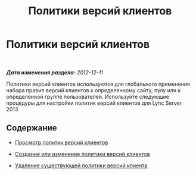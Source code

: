 ﻿---
title: Политики версий клиентов
TOCTitle: Политики версий клиентов
ms:assetid: e3368dbe-3af7-44aa-992f-7fccf8d57edd
ms:mtpsurl: https://technet.microsoft.com/ru-ru/library/JJ923061(v=OCS.15)
ms:contentKeyID: 52058351
ms.date: 05/19/2016
mtps_version: v=OCS.15
ms.translationtype: HT
---

# Политики версий клиентов

 

_**Дата изменения раздела:** 2012-12-11_

Политики версий клиентов используются для глобального применения набора правил версий клиентов к определенному сайту, пулу или к определенной группе пользователей. Используйте следующие процедуры для настройки политик версий клиентов для Lync Server 2013.

## Содержание

  - [Просмотр политик версий клиентов](lync-server-2013-view-client-version-policies.md)

  - [Создание или изменение политики версий клиентов](lync-server-2013-create-or-modify-a-new-client-version-policy.md)

  - [Удаление существующей политики версий клиента](lync-server-2013-delete-an-existing-client-version-policy.md)

